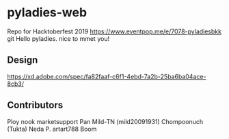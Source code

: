 # pyladies-web

Repo for Hacktoberfest 2019 https://www.eventpop.me/e/7078-pyladiesbkk
git
Hello pyladies. nice to mmet you!

## Design
https://xd.adobe.com/spec/fa82faaf-c6f1-4ebd-7a2b-25ba6ba04ace-8cb3/

## Contributors
Ploy
nook marketsupport
Pan
Mild-TN (mild20091931)
Chompoonuch (Tukta)
Neda P.
artart788
Boom